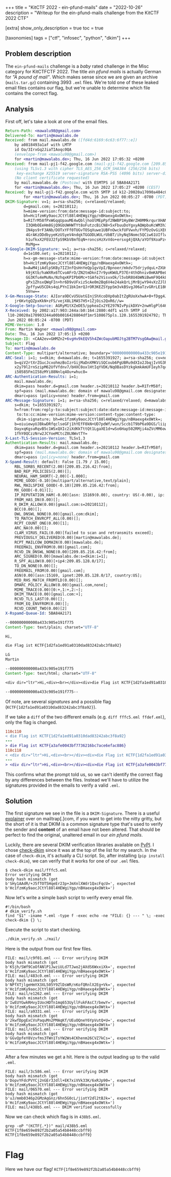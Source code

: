 +++
title = "KitCTF 2022 - ein-pfund-mails"
date = "2022-10-26"
description = "Writeup for the ein-pfund-mails challenge from the KitCTF 2022 CTF"

[extra]
show_only_description = true
toc = true

[taxonomies]
tags = ["ctf", "infosec", "python", "dkim"]
+++

## Problem description
The `ein-pfund-mails` challenge is a _baby_ rated challenge in the Misc category for KitCTFCTF 2022. The title _ein pfund mails_ is actually German for _"A pound of mail"_. Which makes sense since we are given an archive (`mails.tar.gz`) containing 3993 `.eml` files. We're told one of these leaked email files contains our flag, but we're unable to determine which file contains the correct flag.

## Analysis
First off, let's take a look at one of the email files.
```eml
Return-Path: <mawalu98@gmail.com>
Delivered-To: martin@mawalabs.de
Received: from mail.mawalabs.de ([fd4d:6169:6c63:6f77::e])
	by a0818493a1af with LMTP
	id Oa/3IrxGq2JiaTIAoqc0QA
	(envelope-from <mawalu98@gmail.com>)
	for <martin@mawalabs.de>; Thu, 16 Jun 2022 17:05:32 +0200
Received: from mail-pj1-f42.google.com (mail-pj1-f42.google.com [209.85.216.42])
	(using TLSv1.3 with cipher TLS_AES_256_GCM_SHA384 (256/256 bits)
	 key-exchange X25519 server-signature RSA-PSS (4096 bits) server-digest SHA256)
	(No client certificate requested)
	by mail.mawalabs.de (Postcow) with ESMTPS id 5BA84A2171
	for <martin@mawalabs.de>; Thu, 16 Jun 2022 17:05:27 +0200 (CEST)
Received: by mail-pj1-f42.google.com with SMTP id k12-20020a17090a404c00b001eaabc1fe5dso2079659pjg.1
        for <martin@mawalabs.de>; Thu, 16 Jun 2022 08:05:27 -0700 (PDT)
DKIM-Signature: v=1; a=rsa-sha256; c=relaxed/relaxed;
        d=gmail.com; s=20210112;
        h=mime-version:from:date:message-id:subject:to;
        bh=Hc1fzmKy9aocJCtYl88l4HEWgiYgp/nBHaexg4xOWtk=;
        b=R1TrM58fPxWGqqUpauME4wQbljhoUlMEpPpf2NWBP1Hy8WrZH0MMkrqurXHAMNNx/H
         I3QHbOEeHm8GjQ9GbUWHWTYt8oFutzcBiCN8+5xFbuuDoYgxyAQWpbuKcWM3h3LpkFbC
         IN4ps9rF3ANb/DOTxYFf0TUGvTOSqXuwe1UBFnOwckfUFVwvh/FYPDzOvGiXE683jxXq
         4GrAKzDDdbyyeKzUSyeV4ndqkTGGODLWULrUbBT/ihyNq5Nomc5QCiw61UIflwVndFdE
         h1ufkxX2FEUJ2fpS9KbV8mfEqN+roncsHzXvVdo+ersxg4jQXA/aYOf9XoaPz48Sb9qf
         MsMg==
X-Google-DKIM-Signature: v=1; a=rsa-sha256; c=relaxed/relaxed;
        d=1e100.net; s=20210112;
        h=x-gm-message-state:mime-version:from:date:message-id:subject:to;
        bh=Hc1fzmKy9aocJCtYl88l4HEWgiYgp/nBHaexg4xOWtk=;
        b=AwM4jiAdlpSKBy7IZ3nfQsHnYeQp1gvVpI/Bpnoer/mkdv75drjydquL+ZXUmOaySW
         k9jKtb/haWXRx6TCvoAFrO/ZN2tmDknI7r9yoKWdLP37Er4thOhniv0mKAPBeL47i/95
         GG3Kfu4eMuNx/NzhqxKPIPb6Mc+tGAfe2VisvxOk/l5vbR8U4bWNiBwmF9Q4kLyFYMnb
         gPx1ZhsxQWqFIn+hr6D9vUFxiz5cAe0m2Bq6V4e24akQrLjMrBjwY94vXzZJlb4VW6cG
         2pffywU5CDks4qLPYnI1bkImrQJrOR3KEZSYppSm3vkBSvgJ06aTzvGRrLE18Hwmtxmv
         5Vnw==
X-Gm-Message-State: AJIora9DCvU5UatGInjShXcoDXp0abItZgRUoXxhwA+0+fDgg4Jv+3l8
	jr6KvtgQZpxKkN+zFS/vejX8L1MA57H5+1ZjOis2QxR6//w=
X-Google-Smtp-Source: AGRyM1tXZeDE5/ppkeaIx2YE297NIvPpikDXV+2nwHlgPl646MSCkIdSwtEBFkznNZNqV1uMfJsEq98wjv3m/KYd3Vc=
X-Received: by 2002:a17:903:244a:b0:164:2880:4df1 with SMTP id
 l10-20020a170903244a00b0016428804df1mr5108675pls.120.1655391924792; Thu, 16
 Jun 2022 08:05:24 -0700 (PDT)
MIME-Version: 1.0
From: Martin Wagner <mawalu98@gmail.com>
Date: Thu, 16 Jun 2022 17:05:13 +0200
Message-ID: <CAA2ev=GHMZn2+6vgHv9kEQV5h4ZWcOapubMOJtg2BTM7VsgOAw@mail.gmail.com>
Subject: Flag
To: martin@mawalabs.de
Content-Type: multipart/alternative; boundary="000000000000a433c905e191f775"
ARC-Seal: i=1; s=dkim; d=mawalabs.de; t=1655391927; a=rsa-sha256; cv=none;
	b=qiV2rtXrZGucJcxohmzBoIzrGijMaDnXMKViSQCoub6PgUBRu9dXIo2JbqjIvVG3RiAsB5
	x2y79l2rnSzipM62UfVfdnv7/bHXC0oxlHtIqYVDK/NqOBasDYzkgkmkAmUFIeyh7qcJ8A
	i50585Fm1I58zMYi88Nnlq4Ou+whuc8=
ARC-Authentication-Results: i=1;
	mail.mawalabs.de;
	dkim=pass header.d=gmail.com header.s=20210112 header.b=R1TrM58f;
	spf=pass (mail.mawalabs.de: domain of mawalu98@gmail.com designates 209.85.216.42 as permitted sender) smtp.mailfrom=mawalu98@gmail.com;
	dmarc=pass (policy=none) header.from=gmail.com
ARC-Message-Signature: i=1; a=rsa-sha256; c=relaxed/relaxed; d=mawalabs.de;
	s=dkim; t=1655391927;
	h=from:from:reply-to:subject:subject:date:date:message-id:message-id:
	 to:to:cc:mime-version:mime-version:content-type:content-type:
	 dkim-signature; bh=Hc1fzmKy9aocJCtYl88l4HEWgiYgp/nBHaexg4xOWtk=;
	b=oiuiewyUJBkwDRfqclseGFj1hYEfF0kN+UD7pdWf/wun/Sccb1T9bP6a9DGS/liipuXPhS
	DayxqKgsuRqvB5c1WSxQXIc2iXdKkTttQt1LgaXE1d+wSo6Hap502RMji4aZVcMM6owh/T
	1fhY0QCzzNrw2JCYoeMCtcZ0LNWvtTY=
X-Last-TLS-Session-Version: TLSv1.3
Authentication-Results: mail.mawalabs.de;
	dkim=pass header.d=gmail.com header.s=20210112 header.b=R1TrM58f;
	spf=pass (mail.mawalabs.de: domain of mawalu98@gmail.com designates 209.85.216.42 as permitted sender) smtp.mailfrom=mawalu98@gmail.com;
	dmarc=pass (policy=none) header.from=gmail.com
X-Spamd-Result: default: False [1.79 / 15.00];
	RBL_SORBS_RECENT(2.00)[209.85.216.42:from];
	BAD_REP_POLICIES(2.00)[];
	NEURAL_HAM_SHORT(-2.00)[-1.000];
	MIME_GOOD(-0.10)[multipart/alternative,text/plain];
	RWL_MAILSPIKE_GOOD(-0.10)[209.85.216.42:from];
	MX_GOOD(-0.01)[];
	IP_REPUTATION_HAM(-0.00)[asn: 15169(0.00), country: US(-0.00), ip: 209.85.216.42(0.00)];
	FROM_HAS_DN(0.00)[];
	R_DKIM_ALLOW(0.00)[gmail.com:s=20210112];
	BCC(0.00)[];
	DWL_DNSWL_NONE(0.00)[gmail.com:dkim];
	TO_MATCH_ENVRCPT_ALL(0.00)[];
	RCPT_COUNT_ONE(0.00)[1];
	ARC_NA(0.00)[];
	CLAM_VIRUS_FAIL(0.00)[failed to scan and retransmits exceed];
	PREVIOUSLY_DELIVERED(0.00)[martin@mawalabs.de];
	RCPT_MAILCOW_DOMAIN(0.00)[mawalabs.de];
	FREEMAIL_ENVFROM(0.00)[gmail.com];
	RCVD_IN_DNSWL_NONE(0.00)[209.85.216.42:from];
	ARC_SIGNED(0.00)[mawalabs.de:s=dkim:i=1];
	R_SPF_ALLOW(0.00)[+ip4:209.85.128.0/17];
	TO_DN_NONE(0.00)[];
	FREEMAIL_FROM(0.00)[gmail.com];
	ASN(0.00)[asn:15169, ipnet:209.85.128.0/17, country:US];
	MID_RHS_MATCH_FROMTLD(0.00)[];
	DMARC_POLICY_ALLOW(0.00)[gmail.com,none];
	MIME_TRACE(0.00)[0:+,1:+,2:~];
	DKIM_TRACE(0.00)[gmail.com:+];
	RCVD_TLS_LAST(0.00)[];
	FROM_EQ_ENVFROM(0.00)[];
	RCVD_COUNT_TWO(0.00)[2]
X-Rspamd-Queue-Id: 5BA84A2171

--000000000000a433c905e191f775
Content-Type: text/plain; charset="UTF-8"

Hi,

die Flag ist KCTF{1d2fa1ed91a0310dad83242abc3f8a92}

LG
Martin

--000000000000a433c905e191f775
Content-Type: text/html; charset="UTF-8"

<div dir="ltr">Hi,<div><br></div><div>die Flag ist KCTF{1d2fa1ed91a0310dad83242abc3f8a92}</div><div><br></div><div>LG</div><div>Martin</div></div>

--000000000000a433c905e191f775--
```

Of note, are several _signatures_ and a possible flag (`KCTF{1d2fa1ed91a0310dad83242abc3f8a92}`).

If we take a `diff` of the two different emails (e.g. `diff fffc5.eml ffdef.eml`), only the flag is changed.
```diff
110c110
< die Flag ist KCTF{1d2fa1ed91a0310dad83242abc3f8a92}
---
> die Flag ist KCTF{a3afe0043bf7736216bc7ace6efac886}
118c118
< <div dir="ltr">Hi,<div><br></div><div>die Flag ist KCTF{1d2fa1ed91a0310dad83242abc3f8a92}</div><div><br></div><div>LG</div><div>Martin</div></div>
---
> <div dir="ltr">Hi,<div><br></div><div>die Flag ist KCTF{a3afe0043bf7736216bc7ace6efac886}</div><div><br></div><div>LG</div><div>Martin</div></div>
```

This confirms what the prompt told us, so we can't identify the correct flag by any differences between the files. Instead we'll have to utilize the signatures provided in the emails to verify a valid `.eml`.

## Solution
The first signature we see in the file is a `DKIM-Signature`. There is a useful [explainer](https://mailtrap.io/blog/dkim/) over on mailtrap[.]com, if you want to get into the nitty gritty, but the short of it is that DKIM is a common signature type that's used to verify the sender and __content__ of an email have not been altered. That should be perfect to find the original, unaltered email in our _ein pfund mails_.

Luckily, there are several DKIM verification libraries available on [PyPI](https://pypi.org/search/?q=dkim). I chose [check-dkim](https://pypi.org/project/check-dkim/) since it was at the top of the list for my search. In the case of `check-dkim`, it's actually a CLI script. So, after installing (`pip install check-dkim`), we can verify that it works for one of our `.eml` files.
```console
$ check-dkim mail/fffc5.eml 
Error verifying DKIM
body hash mismatch (got b'SHy1AAdR/+J5fTOT5HqeEr23p+JmXnlXWdr1QxcFqcU=', expected b'Hc1fzmKy9aocJCtYl88l4HEWgiYgp/nBHaexg4xOWtk=')
```

Now let's write a simple bash script to verify every email file.
```bash, linenos
#!/bin/bash
# dkim_verify.sh
find "$1" -iname *.eml -type f -exec echo -ne "FILE: {} --- " \; -exec check-dkim {} \;
```

Execute the script to start checking.
```bash
./dkim_verify.sh ./mail/
```

Here is the output from our first few files.
```terminal
FILE: mail/c9f01.eml --- Error verifying DKIM                                                                                                                                               
body hash mismatch (got b'KSjh/SWf9CoOfANlP1JwziULd7TJwo2jAXdS6WxxiXk=', expected b'Hc1fzmKy9aocJCtYl88l4HEWgiYgp/nBHaexg4xOWtk=')                                                          
FILE: mail/483c0.eml --- Error verifying DKIM                                                                                                                                               
body hash mismatch (got b'NPfXTjlgeHmYX3XL505Y9ZlDsWR/nKofQRnlX2Eg+Vk=', expected b'Hc1fzmKy9aocJCtYl88l4HEWgiYgp/nBHaexg4xOWtk=')
FILE: mail/e1262.eml --- Error verifying DKIM
body hash mismatch (got b'IwEUYGwkRHvyIUocHDTn1mq653UyllFukFAsC7/bewY=', expected b'Hc1fzmKy9aocJCtYl88l4HEWgiYgp/nBHaexg4xOWtk=')
FILE: mail/a9331.eml --- Error verifying DKIM
body hash mismatch (got b'2kwfDpgExCVsPaquMn2PMAqKf/UEuOQneY6YpVutQ+U=', expected b'Hc1fzmKy9aocJCtYl88l4HEWgiYgp/nBHaexg4xOWtk=')
FILE: mail/c65c1.eml --- Error verifying DKIM
body hash mismatch (got b'GGvQpfeY8Vzvfms3TWn1TsYW2Ws4CKhenm26CVZ7kCs=', expected b'Hc1fzmKy9aocJCtYl88l4HEWgiYgp/nBHaexg4xOWtk=')
```
----

After a few minutes we get a hit. Here is the output leading up to the valid `.eml`.
```term, hl_lines=5
FILE: mail/3c586.eml --- Error verifying DKIM                                                                                                                                               
body hash mismatch (got b'DopvYFdcPVYCj2nGEr3Jdll+EK7xiVVk33K/6xRJp90=', expected b'Hc1fzmKy9aocJCtYl88l4HEWgiYgp/nBHaexg4xOWtk=')
FILE: mail/06570.eml --- Error verifying DKIM                                                                                                                                               
body hash mismatch (got b'uJ/mmb0346p2GMzAqGnz/6hn5G0cL/jiotY2dl2tBJk=', expected b'Hc1fzmKy9aocJCtYl88l4HEWgiYgp/nBHaexg4xOWtk=')
FILE: mail/438b5.eml --- DKIM verified successfully                                                                                                                                         
```

Now we can check which flag is in `438b5.eml`.
```term
grep -oP "(KCTF{.*})" mail/438b5.eml 
KCTF{1f8e659e892f2b2a05a54b8448ccbff9}
KCTF{1f8e659e892f2b2a05a54b8448ccbff9}
```

# Flag
Here we have our flag! `KCTF{1f8e659e892f2b2a05a54b8448ccbff9}`
